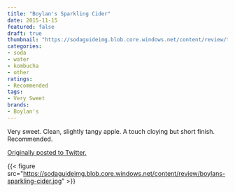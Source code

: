 ```yaml
---
title: "Boylan's Sparkling Cider"
date: 2015-11-15
featured: false
draft: true
thumbnail: "https://sodaguideimg.blob.core.windows.net/content/review/thumbs/boylans-sparkling-cider.jpg"
categories:
- soda
- water
- kombucha
- other
ratings:
- Recommended
tags:
- Very Sweet
brands:
- Boylan's
---
```


Very sweet. Clean, slightly tangy apple. A touch cloying but short finish. Recommended.

[Originally posted to Twitter.](https://twitter.com/Cavorter/status/665983413388750848)

{{< figure src="https://sodaguideimg.blob.core.windows.net/content/review/boylans-sparkling-cider.jpg" >}}

